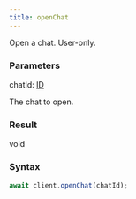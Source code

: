 ```yaml
---
title: openChat
---
```


Open a chat. User-only.


### Parameters 

<div class="flex flex-col gap-3"><div><div class="font-mono" id="p_chatId" data-anchor><span class="font-bold">chatId</span><span class="opacity-50">:</span> <a href="/types/id"  >ID</a></div><div class="pl-3"><div class="no-margin">

The chat to open.

</div></div></div></div>

### Result 

<div class="font-mono"><span>void</span></div>

### Syntax

```ts
await client.openChat(chatId);
```




